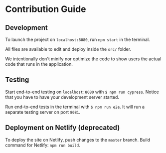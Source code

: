 # Contribution Guide

## Development

To launch the project on `localhost:8080`, run `npm start` in the terminal.

All files are available to edit and deploy inside the `src/` folder.

We intentionally don't minify nor optimize the code to show users the actual code that runs in the application.

## Testing

Start end-to-end testing on `localhost:8080` with `$ npm run cypress`.
Notice that you have to have your development server started.

Run end-to-end tests in the terminal with `$ npm run e2e`.
It will run a separate testing server on port `8081`.

## Deployment on Netlify (deprecated)

To deploy the site on Netlify, push changes to the `master` branch.
Build command for Netlify: `npm run build`.
